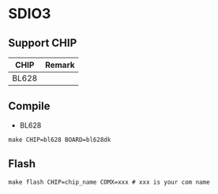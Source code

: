 # SDIO3


## Support CHIP

|      CHIP        | Remark |
|:----------------:|:------:|
|BL628             |        |

## Compile

- BL628

```
make CHIP=bl628 BOARD=bl628dk
```

## Flash

```
make flash CHIP=chip_name COMX=xxx # xxx is your com name
```